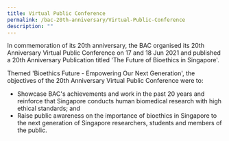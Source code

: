 ```yaml
---
title: Virtual Public Conference
permalink: /bac-20th-anniversary/Virtual-Public-Conference
description: ""
---
```



In commemoration of its 20th anniversary, the BAC organised its 20th Anniversary Virtual Public Conference on 17 and 18 Jun 2021 and published a 20th Anniversary Publication titled 'The Future of Bioethics in Singapore'.

Themed 'Bioethics Future - Empowering Our Next Generation', the objectives of the 20th Anniversary Virtual Public Conference were to:

* Showcase BAC's achievements and work in the past 20 years and reinforce that Singapore conducts human biomedical research with high ethical standards; and
* Raise public awareness on the importance of bioethics in Singapore to the next generation of Singapore researchers, students and members of the public.